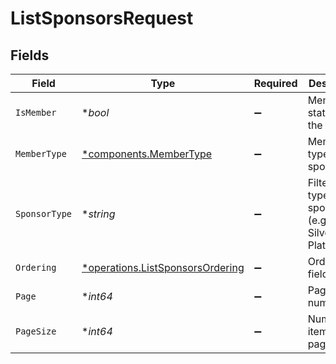 # ListSponsorsRequest


## Fields

| Field                                                                               | Type                                                                                | Required                                                                            | Description                                                                         | Example                                                                             |
| ----------------------------------------------------------------------------------- | ----------------------------------------------------------------------------------- | ----------------------------------------------------------------------------------- | ----------------------------------------------------------------------------------- | ----------------------------------------------------------------------------------- |
| `IsMember`                                                                          | **bool*                                                                             | :heavy_minus_sign:                                                                  | Member status of the sponsor                                                        |                                                                                     |
| `MemberType`                                                                        | [*components.MemberType](../../models/components/membertype.md)                     | :heavy_minus_sign:                                                                  | Member type of the sponsor                                                          |                                                                                     |
| `SponsorType`                                                                       | **string*                                                                           | :heavy_minus_sign:                                                                  | Filter by the type of sponsorship (e.g., Gold, Silver, Platinum).                   | Silver                                                                              |
| `Ordering`                                                                          | [*operations.ListSponsorsOrdering](../../models/operations/listsponsorsordering.md) | :heavy_minus_sign:                                                                  | Ordering field                                                                      |                                                                                     |
| `Page`                                                                              | **int64*                                                                            | :heavy_minus_sign:                                                                  | Page number                                                                         |                                                                                     |
| `PageSize`                                                                          | **int64*                                                                            | :heavy_minus_sign:                                                                  | Number of items per page                                                            |                                                                                     |